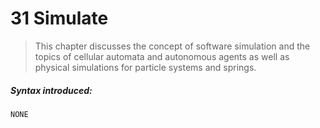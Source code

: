 # 31 Simulate>This chapter discusses the concept of software simulation and the topics of cellular automata and autonomous agents as well as physical simulations for particle systems and springs.##### Syntax introduced:

    NONE    
